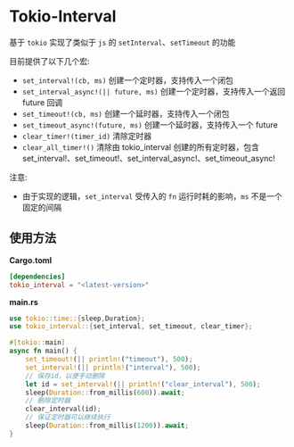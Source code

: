 # Tokio-Interval

基于 `tokio` 实现了类似于 `js` 的 `setInterval`、`setTimeout` 的功能

目前提供了以下几个宏:

- `set_interval!(cb, ms)` 创建一个定时器，支持传入一个闭包
- `set_interval_async!(|| future, ms)` 创建一个定时器，支持传入一个返回 future 回调
- `set_timeout!(cb, ms)` 创建一个延时器，支持传入一个闭包
- `set_timeout_async!(future, ms)` 创建一个延时器，支持传入一个 future
- `clear_timer!(timer_id)` 清除定时器
- `clear_all_timer!()` 清除由 tokio_interval 创建的所有定时器，包含 set_interval!、set_timeout!、set_interval_async!、set_timeout_async!

注意: 
- 由于实现的逻辑，`set_interval` 受传入的 `fn` 运行时耗的影响，`ms` 不是一个固定的间隔

## 使用方法

**Cargo.toml**

```toml
[dependencies]
tokio_interval = "<latest-version>"
```

**main.rs**

```rust
use tokio::time::{sleep,Duration};
use tokio_interval::{set_interval, set_timeout, clear_timer};

#[tokio::main]
async fn main() {
    set_timeout!(|| println!("timeout"), 500);
    set_interval!(|| println!("interval"), 500);
    // 保存id，以便手动删除
    let id = set_interval!(|| println!("clear_interval"), 500);
    sleep(Duration::from_millis(600)).await;
    // 删除定时器
    clear_interval(id);
    // 保证定时器可以继续执行
    sleep(Duration::from_millis(1200)).await;
}
```

